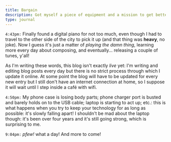 ```yaml
---
title: Bargain
description: Got myself a piece of equipment and a mission to get better.
type: journal
---
```


`4:43pm:` Finally found a digital piano for not too much, even though I had to travel to the other side of the city to pick it up (and that thing was **heavy**, no joke). Now I guess it's just a matter of _playing the damn thing_, learning more every day about composing, and eventually... releasing a couple of tunes, y'all!

As I'm writing these words, this blog isn't exactly _live_ yet: I'm writing and editing blog posts every day but there is no strict process through which I update it online. At some point the blog will have to be updated for every new entry but I still don't have an internet connection at home, so I suppose it will wait until I step inside a café with wifi.

`4:50pm:` My phone case is losing body parts; phone charger port is busted and barely holds on to the USB cable; laptop is starting to act up; etc.: this is what happens when you try to keep your technology for as long as possible: it's slowly falling apart! I shouldn't be mad about the laptop though: it's been over four years and it's still going strong, which is surprising to me.

`9:04pm:` _pfew!_ what a day! And more to come!
